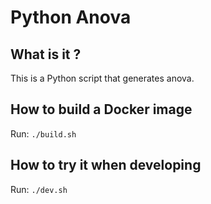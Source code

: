 # Python Anova

## What is it ?

This is a Python script that generates anova.

## How to build a Docker image

Run: `./build.sh`

## How to try it when developing

Run: `./dev.sh`
